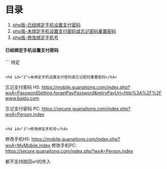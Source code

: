 # 目录
1. [php版-已经绑定手机设置支付密码](#1)
2. [php版-未绑定手机设置支付密码或忘记密码重置密码](#2)
3. [php版-修改绑定手机号](#3)

<h4 id="1">已经绑定手机设置支付密码</h4>
```
待定

```

<h4 id="2">未绑定手机设置支付密码或忘记密码重置密码</h4>
```
忘记支付密码 H5:
https://mobile.guanaitong.com/index.php?wxA=PasswordSetting.forgetPayPassword&retryPayUrl=http%3A%2F%2Fwww.baidu.com

忘记支付密码 PC:
https://secure.guanaitong.com/index.php?wxA=Person.index

```

<h4 id="3">修改绑定手机号</h4>
```
修改手机H5:
https://mobile.guanaitong.com/index.php?wxA=MyMobile.index
修改手机PC:
https://secure.guanaitong.com/index.php?wxA=Person.index

都不支持跳回url的传入

```